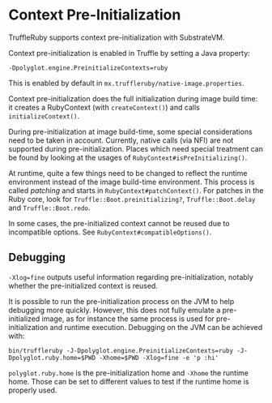 # Context Pre-Initialization

TruffleRuby supports context pre-initialization with SubstrateVM.

Context pre-initialization is enabled in Truffle by setting a Java property:
```
-Dpolyglot.engine.PreinitializeContexts=ruby
```

This is enabled by default in `mx.truffleruby/native-image.properties`.

Context pre-initialization does the full initialization during image build time:
it creates a RubyContext (with `createContext()`) and calls `initializeContext()`.

During pre-initialization at image build-time, some special considerations need
to be taken in account. Currently, native calls (via NFI) are not supported
during pre-initialization. Places which need special treatment can be found
by looking at the usages of `RubyContext#isPreInitializing()`.

At runtime, quite a few things need to be changed to reflect the runtime
environment instead of the image build-time environment.
This process is called *patching* and starts in `RubyContext#patchContext()`.
For patches in the Ruby core, look for `Truffle::Boot.preinitializing?`,
`Truffle::Boot.delay` and `Truffle::Boot.redo`.

In some cases, the pre-initialized context cannot be reused due to incompatible
options. See `RubyContext#compatibleOptions()`.

## Debugging

`-Xlog=fine` outputs useful information regarding pre-initialization, notably
whether the pre-initialized context is reused.

It is possible to run the pre-initialization process on the JVM to help
debugging more quickly. However, this does not fully emulate a pre-initialized
image, as for instance the same process is used for pre-initialization and
runtime execution.
Debugging on the JVM can be achieved with:
```
bin/truffleruby -J-Dpolyglot.engine.PreinitializeContexts=ruby -J-Dpolyglot.ruby.home=$PWD -Xhome=$PWD -Xlog=fine -e 'p :hi'
```

`polyglot.ruby.home` is the pre-initialization home and `-Xhome` the runtime home.
Those can be set to different values to test if the runtime home is properly used.
